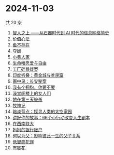 # 2024-11-03

共 20 条

<!-- BEGIN WEREAD -->
<!-- 最后更新时间 2024-11-03 00:17:28 +0800 -->
1. [智人之上 ——从石器时代到 AI 时代的信息网络简史](https://weread.qq.com/web/bookDetail/a24329f0813ab950ag015395)
1. [价值心法](https://weread.qq.com/web/bookDetail/f7c32e20813ab94eeg0183de)
1. [鱼不存在](https://weread.qq.com/web/bookDetail/0af32760813ab798cg01135c)
1. [夺嫡](https://weread.qq.com/web/bookDetail/8bd327d0813ab94e2g0186ce)
1. [小巷人家](https://weread.qq.com/web/bookDetail/41532d00813ab79b6g010ac3)
1. [生命唯愿爱与自由](https://weread.qq.com/web/bookDetail/6b432370813ab950ag0179f7)
1. [工厂碎骨疑案](https://weread.qq.com/web/bookDetail/fbb323c0813ab94c3g019082)
1. [印度折叠：黄金城与贫民窟](https://weread.qq.com/web/bookDetail/b7532db0813ab94aag015d80)
1. [画中录：长安秘案](https://weread.qq.com/web/bookDetail/ec532cd0813ab947fg01056e)
1. [我有个拥抱，你要不要](https://weread.qq.com/web/bookDetail/f4532c70813ab8df3g0130ad)
1. [澡堂阁楼上的女人们](https://weread.qq.com/web/bookDetail/ad132fc0813ab94bdg015959)
1. [她在第三天被杀](https://weread.qq.com/web/bookDetail/1ef32af0813ab94bdg016870)
1. [牧神记](https://weread.qq.com/web/bookDetail/47632010712cab88476dfc2)
1. [暗淡蓝点：探寻人类的太空家园](https://weread.qq.com/web/bookDetail/e7132fa0813ab94f6g0181d5)
1. [讲好你的故事：66个小行动改变人生剧本](https://weread.qq.com/web/bookDetail/7d5321d0813ab7178g0103a7)
1. [在西南联大](https://weread.qq.com/web/bookDetail/3f132ab072620d9f3f1b6eb)
1. [妈妈的银行账户](https://weread.qq.com/web/bookDetail/02e32c30813ab943bg011fdd)
1. [何以为父：影响彼此一生的父子关系](https://weread.qq.com/web/bookDetail/b0c32a80813ab881ag0168fe)
1. [低智商犯罪](https://weread.qq.com/web/bookDetail/796329f071b0e30d79631c6)
1. [有钱花](https://weread.qq.com/web/bookDetail/084326f0813ab944cg019a84)
<!-- END WEREAD -->